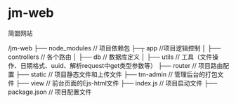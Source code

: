 # jm-web
简盟网站

/jm-web
├── node_modules // 项目依赖包
├─┬ app //项目逻辑控制
│ ├── controllers // 各个路由
│ ├── db // 数据库定义
│ ├── utils // 工具（文件操作、日期格式、uuid、解析request中get类型参数等）
├── router // 项目路由配置
├── static // 项目静态文件和上传文件
├── tm-admin // 管理后台的打包文件
├── view // 前台页面的Ejs-html文件
├── index.js // 项目启动文件
├── package.json // 项目配置文件 
